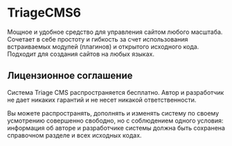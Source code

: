 # TriageCMS6
Мощное и удобное средство для управления сайтом любого масштаба. Сочетает в себе простоту и гибкость за счет использования встраиваемых модулей (плагинов) и открытого исходного кода. Подходит для создания сайтов на любых языках.

## Лицензионное соглашение

Система Triage CMS распространяется бесплатно.
Автор и разработчик не дает никаких гарантий и не несет никакой ответственности.

Вы можете распространять, дополнять и изменять систему по своему усмотрению совершенно свободно, но с соблюдением одного условия: информация об авторе и разработчике системы должна быть сохранена справочном разделе и всех исходных кодах.

